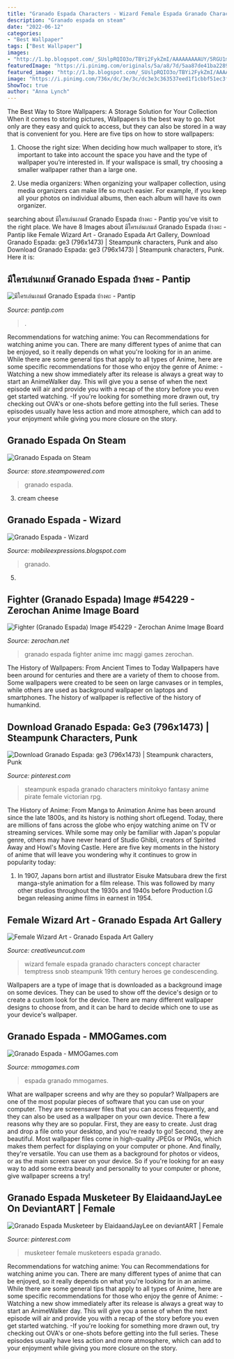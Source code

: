 ```yaml
---
title: "Granado Espada Characters - Wizard Female Espada Granado Characters Concept Character Temptress Snob Steampunk 19th Century Heroes Ge Condescending"
description: "Granado espada on steam"
date: "2022-06-12"
categories:
- "Best Wallpaper"
tags: ["Best Wallpaper"]
images:
- "http://1.bp.blogspot.com/_SUslpRQIO3o/TBYi2FykZmI/AAAAAAAAAUY/5RGU1moL4eQ/w1200-h630-p-k-no-nu/wiz.png"
featuredImage: "https://i.pinimg.com/originals/5a/a8/7d/5aa87de41ba2289f7a7f29f67f6e8e99.jpg"
featured_image: "http://1.bp.blogspot.com/_SUslpRQIO3o/TBYi2FykZmI/AAAAAAAAAUY/5RGU1moL4eQ/w1200-h630-p-k-no-nu/wiz.png"
image: "https://i.pinimg.com/736x/dc/3e/3c/dc3e3c363537eed1f1cbbf51ec3f73ec--musketeers-fortune.jpg"
ShowToc: true
author: "Anna Lynch"
---
```



The Best Way to Store Wallpapers: A Storage Solution for Your Collection
When it comes to storing pictures, Wallpapers is the best way to go. Not only are they easy and quick to access, but they can also be stored in a way that is convenient for you. Here are five tips on how to store wallpapers:
1) Choose the right size: When deciding how much wallpaper to store, it’s important to take into account the space you have and the type of wallpaper you’re interested in. If your wallspace is small, try choosing a smaller wallpaper rather than a large one.

2) Use media organizers: When organizing your wallpaper collection, using media organizers can make life so much easier. For example, if you keep all your photos on individual albums, then each album will have its own organizer.

	

		
searching about มีใครเล่นเกมส์ Granado Espada บ้างคะ - Pantip you've visit to the right place. We have 8 Images about มีใครเล่นเกมส์ Granado Espada บ้างคะ - Pantip like Female Wizard Art - Granado Espada Art Gallery, Download Granado Espada: ge3 (796x1473) | Steampunk characters, Punk and also Download Granado Espada: ge3 (796x1473) | Steampunk characters, Punk. Here it is:
		
    
## มีใครเล่นเกมส์ Granado Espada บ้างคะ - Pantip

<img loading=lazy src="https://f.ptcdn.info/504/009/000/1378740188-1148817569-o.jpg" onerror="this.onerror=null;this.src='https://tse3.mm.bing.net/th?id=OIP.l72FyuFOpPV520ozoyDRCwHaFj&amp;pid=15.1';" alt="มีใครเล่นเกมส์ Granado Espada บ้างคะ - Pantip">

_Source: pantip.com_

>. 

	

Recommendations for watching anime: You can
Recommendations for watching anime you can. There are many different types of anime that can be enjoyed, so it really depends on what you're looking for in an anime. While there are some general tips that apply to all types of Anime, here are some specific recommendations for those who enjoy the genre of Anime: 
-Watching a new show immediately after its release is always a great way to start an AnimeWalker day. This will give you a sense of when the next episode will air and provide you with a recap of the story before you even get started watching. 
-If you're looking for something more drawn out, try checking out OVA's or one-shots before getting into the full series. These episodes usually have less action and more atmosphere, which can add to your enjoyment while giving you more closure on the story.

    
## Granado Espada On Steam

<img loading=lazy src="https://cdn.akamai.steamstatic.com/steam/apps/663090/ss_3849e1f08f9fd9fc399274e8de1ac77e0219adfc.1920x1080.jpg?t=1592881082" onerror="this.onerror=null;this.src='https://tse4.mm.bing.net/th?id=OIP.axZlBCI3ql9NnsUF35F2swHaEK&amp;pid=15.1';" alt="Granado Espada on Steam">

_Source: store.steampowered.com_

>granado espada. 

	

3. cream cheese 

    
## Granado Espada - Wizard

<img loading=lazy src="http://1.bp.blogspot.com/_SUslpRQIO3o/TBYi2FykZmI/AAAAAAAAAUY/5RGU1moL4eQ/w1200-h630-p-k-no-nu/wiz.png" onerror="this.onerror=null;this.src='https://tse4.mm.bing.net/th?id=OIP.E_acB_JuKlcCLM_ndbSFMAAAAA&amp;pid=15.1';" alt="Granado Espada - Wizard">

_Source: mobileexpressions.blogspot.com_

>granado. 

	

5.

    
## Fighter (Granado Espada) Image #54229 - Zerochan Anime Image Board

<img loading=lazy src="https://static.zerochan.net/Fighter.(Granado.Espada).full.54229.jpg" onerror="this.onerror=null;this.src='https://tse4.mm.bing.net/th?id=OIP.550ptpuNEyN2DbaOqFJeDAHaQz&amp;pid=15.1';" alt="Fighter (Granado Espada) Image #54229 - Zerochan Anime Image Board">

_Source: zerochan.net_

>granado espada fighter anime imc maggi games zerochan. 

	

The History of Wallpapers: From Ancient Times to Today
Wallpapers have been around for centuries and there are a variety of them to choose from. Some wallpapers were created to be seen on large canvases or in temples, while others are used as background wallpaper on laptops and smartphones. The history of wallpaper is reflective of the history of humankind.

    
## Download Granado Espada: Ge3 (796x1473) | Steampunk Characters, Punk

<img loading=lazy src="https://i.pinimg.com/originals/5a/a8/7d/5aa87de41ba2289f7a7f29f67f6e8e99.jpg" onerror="this.onerror=null;this.src='https://tse1.mm.bing.net/th?id=OIP.xPUK66JDvqq-J597KVbW_gHaNt&amp;pid=15.1';" alt="Download Granado Espada: ge3 (796x1473) | Steampunk characters, Punk">

_Source: pinterest.com_

>steampunk espada granado characters minitokyo fantasy anime pirate female victorian rpg. 

	

The History of Anime: From Manga to Animation
Anime has been around since the late 1800s, and its history is nothing short ofLegend. Today, there are millions of fans across the globe who enjoy watching anime on TV or streaming services. While some may only be familiar with Japan's popular genre, others may have never heard of Studio Ghibli, creators of Spirited Away and Howl's Moving Castle. Here are five key moments in the history of anime that will leave you wondering why it continues to grow in popularity today:
1) In 1907, Japans born artist and illustrator Eisuke Matsubara drew the first manga-style animation for a film release. This was followed by many other studios throughout the 1930s and 1940s before Production I.G began releasing anime films in earnest in 1954.

    
## Female Wizard Art - Granado Espada Art Gallery

<img loading=lazy src="https://www.creativeuncut.com/gallery-09/art/ge-wizard-female.jpg" onerror="this.onerror=null;this.src='https://tse1.mm.bing.net/th?id=OIP.zbDkPyxl3mkrPvYNfroPMwHaO0&amp;pid=15.1';" alt="Female Wizard Art - Granado Espada Art Gallery">

_Source: creativeuncut.com_

>wizard female espada granado characters concept character temptress snob steampunk 19th century heroes ge condescending. 

	

Wallpapers are a type of image that is downloaded as a background image on some devices. They can be used to show off the device's design or to create a custom look for the device. There are many different wallpaper designs to choose from, and it can be hard to decide which one to use as your device's wallpaper.

    
## Granado Espada - MMOGames.com

<img loading=lazy src="https://www.mmogames.com/wp-content/uploads/2013/12/grenado-espada-fantasy-mmorpg-mmo-games-screenshot-5.jpg" onerror="this.onerror=null;this.src='https://tse3.mm.bing.net/th?id=OIP.ijyJmKUaUABH_shKGBSW4wHaEK&amp;pid=15.1';" alt="Granado Espada - MMOGames.com">

_Source: mmogames.com_

>espada granado mmogames. 

	

What are wallpaper screens and why are they so popular?
Wallpapers are one of the most popular pieces of software that you can use on your computer. They are screensaver files that you can access frequently, and they can also be used as a wallpaper on your own device. There a few reasons why they are so popular. First, they are easy to create. Just drag and drop a file onto your desktop, and you're ready to go! Second, they are beautiful. Most wallpaper files come in high-quality JPEGs or PNGs, which makes them perfect for displaying on your computer or phone. And finally, they're versatile. You can use them as a background for photos or videos, or as the main screen saver on your device. So if you're looking for an easy way to add some extra beauty and personality to your computer or phone, give wallpaper screens a try!

    
## Granado Espada Musketeer By ElaidaandJayLee On DeviantART | Female

<img loading=lazy src="https://i.pinimg.com/736x/dc/3e/3c/dc3e3c363537eed1f1cbbf51ec3f73ec--musketeers-fortune.jpg" onerror="this.onerror=null;this.src='https://tse1.mm.bing.net/th?id=OIP.4HlUn2saNRMXCzEhSWziBwHaLJ&amp;pid=15.1';" alt="Granado Espada Musketeer by ElaidaandJayLee on deviantART | Female">

_Source: pinterest.com_

>musketeer female musketeers espada granado. 

	

Recommendations for watching anime: You can
Recommendations for watching anime you can. There are many different types of anime that can be enjoyed, so it really depends on what you're looking for in an anime. While there are some general tips that apply to all types of Anime, here are some specific recommendations for those who enjoy the genre of Anime: 
-Watching a new show immediately after its release is always a great way to start an AnimeWalker day. This will give you a sense of when the next episode will air and provide you with a recap of the story before you even get started watching. 
-If you're looking for something more drawn out, try checking out OVA's or one-shots before getting into the full series. These episodes usually have less action and more atmosphere, which can add to your enjoyment while giving you more closure on the story.

